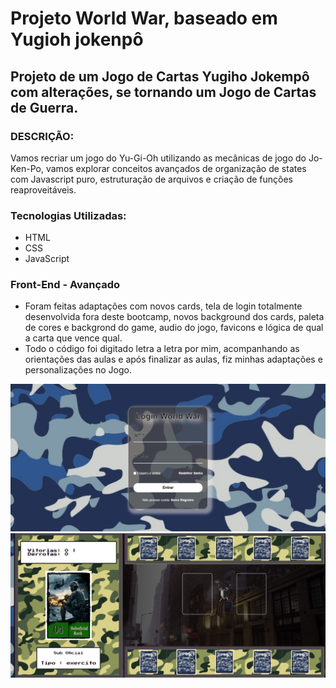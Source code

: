 # Projeto World War, baseado em Yugioh jokenpô

## Projeto de um Jogo de Cartas Yugiho Jokempô com alterações, se tornando um Jogo de Cartas de Guerra.

### DESCRIÇÃO:
Vamos recriar um jogo do Yu-Gi-Oh utilizando as mecânicas de jogo do Jo-Ken-Po, vamos explorar conceitos avançados de organização de states com Javascript puro, estruturação de arquivos e criação de funções reaproveitáveis.
### Tecnologias Utilizadas:
 - HTML
 - CSS
 - JavaScript

### Front-End - Avançado
- Foram feitas adaptações com novos cards, tela de login totalmente desenvolvida fora deste bootcamp, novos background dos cards, paleta de cores e backgrond do game, audio do jogo, favicons e lógica de qual a carta que vence qual. 
- Todo o código foi digitado letra a letra por mim, acompanhando as orientações das aulas e após finalizar as aulas, fiz minhas adaptações e personalizações no Jogo.
<img src= "./src/assets/login.png"/>
<img src= "./src/assets/jogando.png"/>

